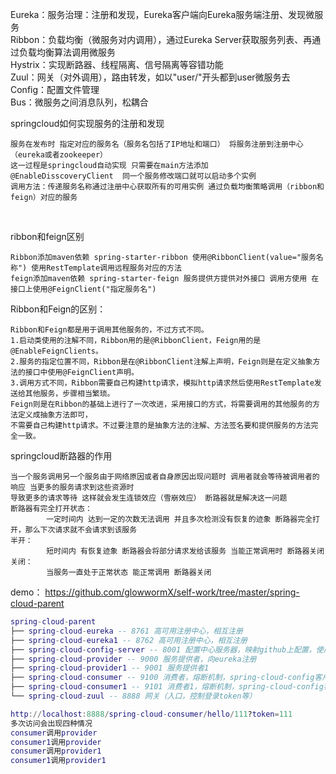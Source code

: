 Eureka：服务治理：注册和发现，Eureka客户端向Eureka服务端注册、发现微服务  
Ribbon：负载均衡（微服务对内调用），通过Eureka Server获取服务列表、再通过负载均衡算法调用微服务  
Hystrix：实现断路器、线程隔离、信号隔离等容错功能  
Zuul：网关（对外调用），路由转发，如以"user/"开头都到user微服务去  
Config：配置文件管理  
Bus：微服务之间消息队列，松耦合  

springcloud如何实现服务的注册和发现

    服务在发布时 指定对应的服务名（服务名包括了IP地址和端口） 将服务注册到注册中心（eureka或者zookeeper）
    这一过程是springcloud自动实现 只需要在main方法添加@EnableDisscoveryClient  同一个服务修改端口就可以启动多个实例
    调用方法：传递服务名称通过注册中心获取所有的可用实例 通过负载均衡策略调用（ribbon和feign）对应的服务

 

ribbon和feign区别

    Ribbon添加maven依赖 spring-starter-ribbon 使用@RibbonClient(value="服务名称") 使用RestTemplate调用远程服务对应的方法
    feign添加maven依赖 spring-starter-feign 服务提供方提供对外接口 调用方使用 在接口上使用@FeignClient("指定服务名")

Ribbon和Feign的区别：

    Ribbon和Feign都是用于调用其他服务的，不过方式不同。
    1.启动类使用的注解不同，Ribbon用的是@RibbonClient，Feign用的是@EnableFeignClients。
    2.服务的指定位置不同，Ribbon是在@RibbonClient注解上声明，Feign则是在定义抽象方法的接口中使用@FeignClient声明。
    3.调用方式不同，Ribbon需要自己构建http请求，模拟http请求然后使用RestTemplate发送给其他服务，步骤相当繁琐。
    Feign则是在Ribbon的基础上进行了一次改进，采用接口的方式，将需要调用的其他服务的方法定义成抽象方法即可，
    不需要自己构建http请求。不过要注意的是抽象方法的注解、方法签名要和提供服务的方法完全一致。

springcloud断路器的作用

    当一个服务调用另一个服务由于网络原因或者自身原因出现问题时 调用者就会等待被调用者的响应 当更多的服务请求到这些资源时
    导致更多的请求等待 这样就会发生连锁效应（雪崩效应） 断路器就是解决这一问题
    断路器有完全打开状态：
            一定时间内 达到一定的次数无法调用 并且多次检测没有恢复的迹象 断路器完全打开，那么下次请求就不会请求到该服务
    半开：
            短时间内 有恢复迹象 断路器会将部分请求发给该服务 当能正常调用时 断路器关闭
    关闭：
            当服务一直处于正常状态 能正常调用 断路器关闭

demo：
https://github.com/glowwormX/self-work/tree/master/spring-cloud-parent
``` lua
spring-cloud-parent   
├── spring-cloud-eureka -- 8761 高可用注册中心，相互注册    
├── spring-cloud-eureka1 -- 8762 高可用注册中心，相互注册     
├── spring-cloud-config-server -- 8001 配置中心服务器，映射github上配置，使用Bus+RabbitMQ更新配置,/bus/refresh更新     
├── spring-cloud-provider -- 9000 服务提供者，向eureka注册   
├── spring-cloud-provider1 -- 9001 服务提供者1   
├── spring-cloud-consumer -- 9100 消费者，熔断机制，spring-cloud-config客户端   
├── spring-cloud-consumer1 -- 9101 消费者1，熔断机制，spring-cloud-config客户端    
└── spring-cloud-zuul -- 8888 网关（入口，控制登录token等）   

http://localhost:8888/spring-cloud-consumer/hello/111?token=111
多次访问会出现四种情况
consumer调用provider
consumer1调用provider
consumer调用provider1
consumer1调用provider1
```

